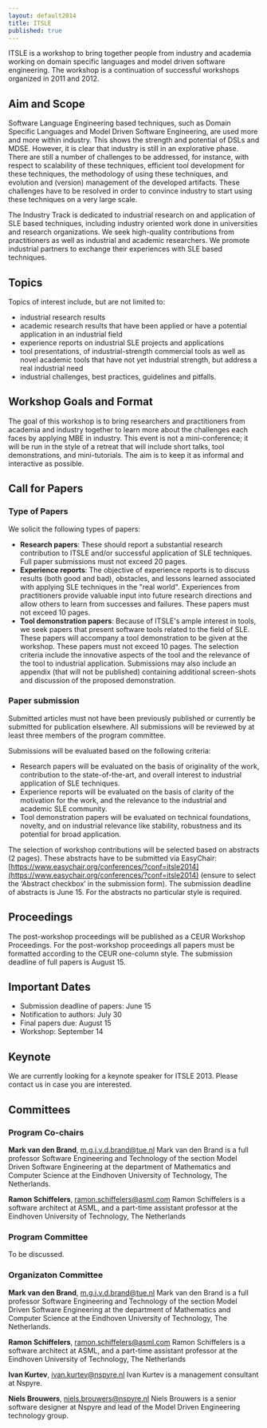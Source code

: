 ```yaml
---
layout: default2014
title: ITSLE
published: true
---
```


ITSLE is a workshop to bring together people from industry and academia working on domain specific languages and model driven software engineering. The workshop is a continuation of successful workshops organized in 2011 and 2012.

## Aim and Scope
Software Language Engineering based techniques, such as Domain Specific Languages and Model Driven Software Engineering, are used more and more within industry. This shows the strength and potential of DSLs and MDSE. However, it is clear that industry is still in an explorative phase. There are still a number of challenges to be addressed, for instance, with respect to scalability of these techniques, efficient tool development for these techniques, the methodology of using these techniques, and evolution and (version) management of the developed artifacts. These challenges have to be resolved in order to convince industry to start using these techniques on a very large scale.

The Industry Track is dedicated to industrial research on and application of SLE based techniques, including industry oriented work done in universities and research organizations. We seek high-quality contributions from practitioners as well as industrial and academic researchers. We promote industrial partners to exchange their experiences with SLE based techniques.

## Topics
Topics of interest include, but are not limited to:
- industrial research results
- academic research results that have been applied or have a potential application in an industrial field
- experience reports on industrial SLE projects and applications
- tool presentations, of industrial-strength commercial tools as well as novel academic tools that have not yet industrial strength, but address a real industrial need
- industrial challenges, best practices, guidelines and pitfalls.

## Workshop Goals and Format
The goal of this workshop is to bring researchers and practitioners from academia and industry together to learn more about the challenges each faces by applying MBE in industry. This event is not a mini-conference; it will be run in the style of a retreat that will include short talks, tool demonstrations, and mini-tutorials. The aim is to keep it as informal and interactive as possible.

## Call for Papers
### Type of Papers
We solicit the following types of papers:

- **Research papers**: These should report a substantial research contribution to ITSLE and/or successful application of SLE techniques. Full paper submissions must not exceed 20 pages.
- **Experience reports**: The objective of experience reports is to discuss results (both good and bad), obstacles, and lessons learned associated with applying SLE techniques in the "real world". Experiences from practitioners provide valuable input into future research directions and allow others to learn from successes and failures. These papers must not exceed 10 pages.
- **Tool demonstration papers**: Because of ITSLE's ample interest in tools, we seek papers that present software tools related to the field of SLE. These papers will accompany a tool demonstration to be given at the workshop. These papers must not exceed 10 pages. The selection criteria include the innovative aspects of the tool and the relevance of the tool to industrial application. Submissions may also include an appendix (that will not be published) containing additional screen-shots and discussion of the proposed demonstration.

### Paper submission
Submitted articles must not have been previously published or currently be submitted for publication elsewhere. All submissions will be reviewed by at least three members of the program committee.

Submissions will be evaluated based on the following criteria:
- Research papers will be evaluated on the basis of originality of the work, contribution to the state-of-the-art, and overall interest to industrial application of SLE techniques.
- Experience reports will be evaluated on the basis of clarity of the motivation for the work, and the relevance to the industrial and academic SLE community.
- Tool demonstration papers will be evaluated on technical foundations, novelty, and on industrial relevance like stability, robustness and its potential for broad application.

The selection of workshop contributions will be selected based on abstracts (2 pages). These abstracts have to be submitted via EasyChair:
[https://www.easychair.org/conferences/?conf=itsle2014](https://www.easychair.org/conferences/?conf=itsle2014) (ensure to select the ‘Abstract checkbox’ in the submission form). The submission deadline of abstracts is June 15. For the abstracts no particular style is required.

##  Proceedings
The post-workshop proceedings will be published as a CEUR Workshop Proceedings. For the post-workshop proceedings all papers must be formatted according to the CEUR one-column style. The submission deadline of full papers is August 15.

##  Important Dates
- Submission deadline of papers: June 15
- Notification to authors: July 30
- Final papers due: August 15
- Workshop: September 14

##  Keynote
We are currently looking for a keynote speaker for ITSLE 2013. Please contact us in case you are interested.

## Committees
### Program Co-chairs
**Mark van den Brand**, [m.g.j.v.d.brand@tue.nl](mailto:m.g.j.v.d.brand@tue.nl)
Mark van den Brand is a full professor Software Engineering and Technology of the section Model Driven Software Engineering at the department of Mathematics and Computer Science at the Eindhoven University of Technology, The Netherlands.

**Ramon Schiffelers**, [ramon.schiffelers@asml.com](mailto:ramon.schiffelers@asml.com)
Ramon Schiffelers is a software architect at ASML, and a part-time assistant professor at the Eindhoven University of Technology, The Netherlands

### Program Committee
To be discussed.

### Organizaton Committee
**Mark van den Brand**, [m.g.j.v.d.brand@tue.nl](mailto:m.g.j.v.d.brand@tue.nl)
Mark van den Brand is a full professor Software Engineering and Technology of the section Model Driven Software Engineering at the department of Mathematics and Computer Science at the Eindhoven University of Technology, The Netherlands.

**Ramon Schiffelers**, [ramon.schiffelers@asml.com](mailto:ramon.schiffelers@asml.com)
Ramon Schiffelers is a software architect at ASML, and a part-time assistant professor at the Eindhoven University of Technology, The Netherlands

**Ivan Kurtev**, [ivan.kurtev@nspyre.nl](mailto:ivan.kurtev@nspyre.nl)
Ivan Kurtev is a management consultant at Nspyre.

**Niels Brouwers**, [niels.brouwers@nspyre.nl](mailto:niels.brouwers@nspyre.nl)
Niels Brouwers is a senior software designer at Nspyre and lead of the Model Driven Engineering technology group.



